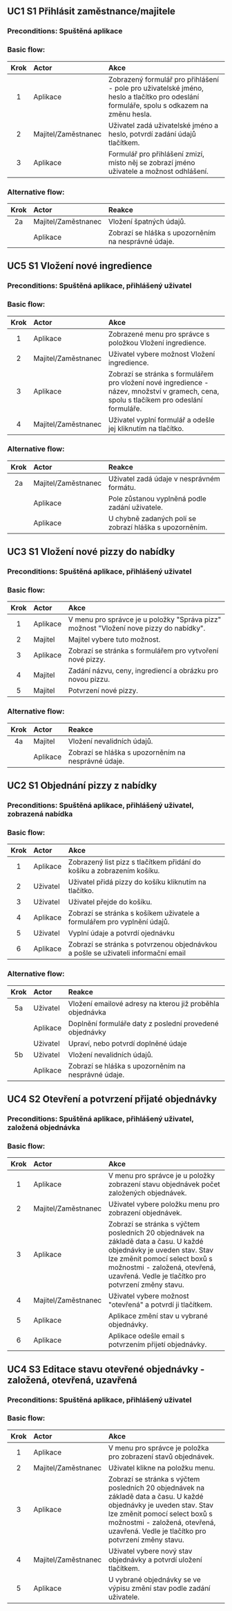## UC1	S1	Přihlásit zaměstnance/majitele
### Preconditions: Spuštěná aplikace
### Basic flow:
| Krok | Actor | Akce |
|:---:|:---|:---|
| 1 | Aplikace | Zobrazený formulář pro přihlášení - pole pro uživatelské jméno, heslo a tlačítko pro odeslání formuláře, spolu s odkazem na změnu hesla. |
| 2 | Majitel/Zaměstnanec | Uživatel zadá uživatelské jméno a heslo, potvrdí zadání údajů tlačítkem. |
| 3 | Aplikace | Formulář pro přihlášení zmizí, místo něj se zobrazí jméno uživatele a možnost odhlášení. |

### Alternative flow:
| Krok | Actor | Reakce |
|:---:|:---|:---|
| 2a | Majitel/Zaměstnanec | Vložení špatných údajů. | 
| | Aplikace | Zobrazí se hláška s upozorněním na nesprávné údaje. | 


## UC5	S1	Vložení nové ingredience
### Preconditions: Spuštěná aplikace, přihlášený uživatel
### Basic flow:
| Krok | Actor | Akce |
|:---:|:---|:---|
| 1 | Aplikace | Zobrazené menu pro správce s položkou Vložení ingredience. |
| 2 | Majitel/Zaměstnanec | Uživatel vybere možnost Vložení ingredience. |
| 3 | Aplikace | Zobrazí se stránka s formulářem pro vložení nové ingredience - název, množství v gramech, cena, spolu s tlačíkem pro odeslání formuláře. |
| 4 | Majitel/Zaměstnanec | Uživatel vyplní formulář a odešle jej kliknutím na tlačítko. |

### Alternative flow:
| Krok | Actor | Reakce |
|:---:|:---|:---|
| 2a | Majitel/Zaměstnanec | Uživatel zadá údaje v nesprávném formátu. | 
| | Aplikace | Pole zůstanou vyplněná podle zadání uživatele. | 
| | Aplikace | U chybně zadaných polí se zobrazí hláška s upozorněním. | 

## UC3	S1	Vložení nové pizzy do nabídky
### Preconditions: Spuštěná aplikace, přihlášený uživatel
### Basic flow:
| Krok | Actor | Akce |
|:---:|:---|:---|
| 1 | Aplikace | V menu pro správce je u položky "Správa pizz" možnost "Vložení nove pizzy do nabídky". |
| 2 | Majitel | Majitel vybere tuto možnost.|
| 3 | Aplikace | Zobrazí se stránka s formulářem pro vytvoření nové pizzy. |
| 4 | Majitel | Zadání názvu, ceny, ingrediencí a obrázku pro novou pizzu. |
| 5 | Majitel | Potvrzení nové pizzy. |

### Alternative flow:
| Krok | Actor | Reakce |
|:---:|:---|:---|
| 4a | Majitel | Vložení nevalidních údajů. | 
| | Aplikace | Zobrazí se hláška s upozorněním na nesprávné údaje. | 


## UC2	S1	Objednání pizzy z nabídky
### Preconditions: Spuštěná aplikace, přihlášený uživatel, zobrazená nabídka
### Basic flow:
| Krok | Actor | Akce |
|:---:|:---|:---|
| 1 | Aplikace | Zobrazený list pizz s tlačítkem přidání do košíku a zobrazením košíku. |
| 2 | Uživatel | Uživatel přidá pizzy do košíku kliknutím na tlačítko. |
| 3 | Uživatel | Uživatel přejde do košíku. |
| 4 | Aplikace | Zobrazí se stránka s košíkem uživatele a formulářem pro vyplnění údajů. |
| 5 | Uživatel | Vyplní údaje a potvrdí ojednávku |
| 6 | Aplikace | Zobrazí se stránka s potvrzenou objednávkou a pošle se uživateli informační email |

### Alternative flow:
| Krok | Actor | Reakce |
|:---:|:---|:---| 
| 5a | Uživatel | Vložení emailové adresy na kterou již proběhla objednávka | 
| | Aplikace | Doplnění formuláře daty z poslední provedené objednávky | 
| | Uživatel | Upraví, nebo potvrdí doplněné údaje | 
| 5b  | Uživatel | Vložení nevalidních údajů. | 
| | Aplikace | Zobrazí se hláška s upozorněním na nesprávné údaje. | 

## UC4	S2	Otevření a potvrzení přijaté objednávky
### Preconditions: Spuštěná aplikace, přihlášený uživatel, založená objednávka
### Basic flow:
| Krok | Actor | Akce |
|:---:|:---|:---|
| 1 | Aplikace | V menu pro správce je u položky zobrazení stavu objednávek počet založených objednávek. |
| 2 | Majitel/Zaměstnanec | Uživatel vybere položku menu pro zobrazení objednávek. |
| 3 | Aplikace | Zobrazí se stránka s výčtem posledních 20 objednávek na základě data a času. U každé objednávky je uveden stav. Stav lze změnit pomocí select boxů s možnostmi - založená, otevřená, uzavřená. Vedle je tlačítko pro potvrzení změny stavu. |
| 4 | Majitel/Zaměstnanec | Uživatel vybere možnost "otevřená" a potvrdí ji tlačítkem. |
| 5 | Aplikace | Aplikace změní stav u vybrané objednávky. |
| 6 | Aplikace | Aplikace odešle email s potvrzením přijetí objednávky. | 


## UC4	S3	Editace stavu otevřené objednávky - založená, otevřená, uzavřená
### Preconditions: Spuštěná aplikace, přihlášený uživatel
### Basic flow:
| Krok | Actor | Akce |
|:---:|:---|:---|
| 1 | Aplikace | V menu pro správce je položka pro zobrazení stavů objednávek. |
| 2 | Majitel/Zaměstnanec | Uživatel klikne na položku menu. |
| 3 | Aplikace | Zobrazí se stránka s výčtem posledních 20 objednávek na základě data a času. U každé objednávky je uveden stav. Stav lze změnit pomocí select boxů s možnostmi - založená, otevřená, uzavřená. Vedle je tlačítko pro potvrzení změny stavu. |
| 4 | Majitel/Zaměstnanec | Uživatel vybere nový stav objednávky a potvrdí uložení tlačítkem. |
| 5 | Aplikace | U vybrané objednávky se ve výpisu změní stav podle zadání uživatele. |

